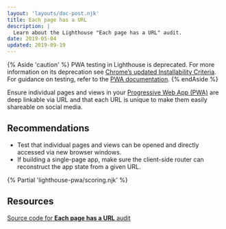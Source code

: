 ```yaml
---
layout: 'layouts/doc-post.njk'
title: Each page has a URL
description: |
  Learn about the Lighthouse "Each page has a URL" audit.
date: 2019-05-04
updated: 2019-09-19
---
```


{% Aside 'caution' %}
PWA testing in Lighthouse is deprecated. For more information on its deprecation see [Chrome’s updated Installability Criteria](https://developer.chrome.com/blog/update-install-criteria). For guidance on testing, refer to the [PWA documentation](https://developer.chrome.com/docs/devtools/progressive-web-apps/).
{% endAside %}

Ensure individual pages and views in your
[Progressive Web App (PWA)](https://web.dev/explore/progressive-web-apps#make-it-installable)
are deep linkable via URL and that each URL is unique
to make them easily shareable on social media.

## Recommendations

- Test that individual pages and views can be opened and
  directly accessed via new browser windows.
- If building a single-page app,
  make sure the client-side router can reconstruct the app state from a given URL.

{% Partial 'lighthouse-pwa/scoring.njk' %}

## Resources

[Source code for **Each page has a URL** audit](https://github.com/GoogleChrome/lighthouse/blob/main/core/audits/manual/pwa-each-page-has-url.js)

